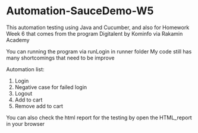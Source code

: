 # Automation-SauceDemo-W5
This automation testing using Java and Cucumber, and also for Homework Week 6 that comes from the program Digitalent by Kominfo via Rakamin Academy

You can running the program via runLogin in runner folder
My code still has many shortcomings that need to be improve

Automation list:
1. Login
2. Negative case for failed login
3. Logout
4. Add to cart
5. Remove add to cart

You can also check the html report for the testing by open the HTML_report in your browser
